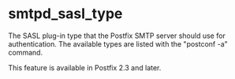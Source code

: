 # smtpd_sasl_type 

 The SASL plug-in type that the Postfix SMTP server should use
for authentication. The available types are listed with the
"postconf -a" command. 

 This feature is available in Postfix 2.3 and later. 


